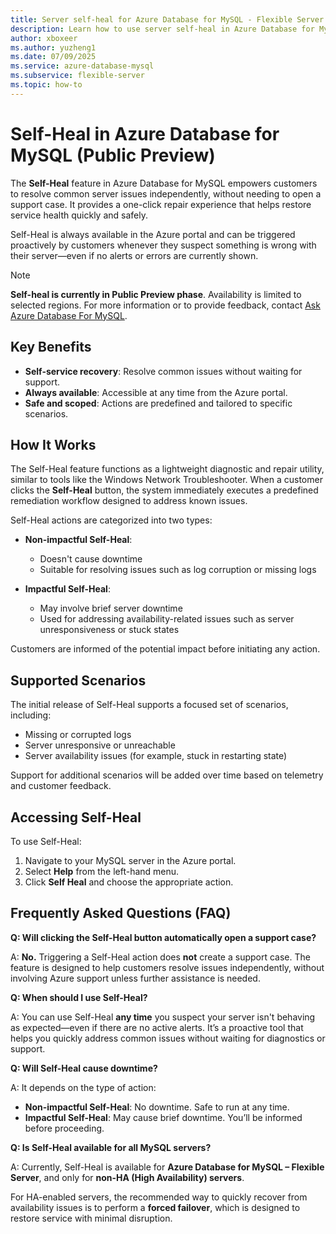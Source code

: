 ```yaml
---
title: Server self-heal for Azure Database for MySQL - Flexible Server
description: Learn how to use server self-heal in Azure Database for MySQL - Flexible Server to automatically recover from certain failures.
author: xboxeer
ms.author: yuzheng1
ms.date: 07/09/2025
ms.service: azure-database-mysql
ms.subservice: flexible-server
ms.topic: how-to
---
```

# Self-Heal in Azure Database for MySQL (Public Preview)


The **Self-Heal** feature in Azure Database for MySQL empowers customers to resolve common server issues independently, without needing to open a support case. It provides a one-click repair experience that helps restore service health quickly and safely.

Self-Heal is always available in the Azure portal and can be triggered proactively by customers whenever they suspect something is wrong with their server—even if no alerts or errors are currently shown.

> [!NOTE]
> **Self-heal is currently in Public Preview phase**. Availability is limited to selected regions. For more information or to provide feedback, contact [Ask Azure Database For MySQL](mailto:AskAzureDBforMySQL@service.microsoft.com).

## Key Benefits

- **Self-service recovery**: Resolve common issues without waiting for support.
- **Always available**: Accessible at any time from the Azure portal.
- **Safe and scoped**: Actions are predefined and tailored to specific scenarios.

## How It Works

The Self-Heal feature functions as a lightweight diagnostic and repair utility, similar to tools like the Windows Network Troubleshooter. When a customer clicks the **Self-Heal** button, the system immediately executes a predefined remediation workflow designed to address known issues.

Self-Heal actions are categorized into two types:

- **Non-impactful Self-Heal**:  
  - Doesn't cause downtime  
  - Suitable for resolving issues such as log corruption or missing logs  

- **Impactful Self-Heal**:  
  - May involve brief server downtime  
  - Used for addressing availability-related issues such as server unresponsiveness or stuck states  

Customers are informed of the potential impact before initiating any action.

## Supported Scenarios

The initial release of Self-Heal supports a focused set of scenarios, including:

- Missing or corrupted logs  
- Server unresponsive or unreachable  
- Server availability issues (for example, stuck in restarting state)  

Support for additional scenarios will be added over time based on telemetry and customer feedback.

## Accessing Self-Heal

To use Self-Heal:

1. Navigate to your MySQL server in the Azure portal.
2. Select **Help** from the left-hand menu.
3. Click **Self Heal** and choose the appropriate action.

## Frequently Asked Questions (FAQ)

**Q: Will clicking the Self-Heal button automatically open a support case?**

A: **No.** Triggering a Self-Heal action does **not** create a support case. The feature is designed to help customers resolve issues independently, without involving Azure support unless further assistance is needed.


**Q: When should I use Self-Heal?**

A: You can use Self-Heal **any time** you suspect your server isn't behaving as expected—even if there are no active alerts. It’s a proactive tool that helps you quickly address common issues without waiting for diagnostics or support.


**Q: Will Self-Heal cause downtime?**

A: It depends on the type of action:

- **Non-impactful Self-Heal**: No downtime. Safe to run at any time.
- **Impactful Self-Heal**: May cause brief downtime. You’ll be informed before proceeding.


**Q: Is Self-Heal available for all MySQL servers?**

A: Currently, Self-Heal is available for **Azure Database for MySQL – Flexible Server**, and only for **non-HA (High Availability) servers**.

For HA-enabled servers, the recommended way to quickly recover from availability issues is to perform a **forced failover**, which is designed to restore service with minimal disruption.

